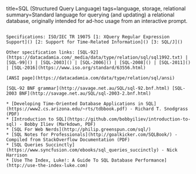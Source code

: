 title=SQL (Structured Query Language)
tags=language, storage, relational
summary=Standard language for querying (and updating) a relational database, originally intended for ad-hoc usage from an interactive prompt.
~~~~~~

Specifications: ISO/IEC TR 19075 [1: XQuery Regular Expression Support]() [2: Support for Time-Related Information]() [3: SQL/J]()

Other specification links: [SQL-92](https://datacadamia.com/_media/data/type/relation/sql/sql1992.txt) | [SQL-99]() | [SQL-2003]() | [SQL-2006]() | [SQL-2008]() | [SQL-2011]() | [SQL-2016](https://www.iso.org/standard/63556.html) 

[ANSI page](https://datacadamia.com/data/type/relation/sql/ansi)

[SQL-92 BNF grammar](http://savage.net.au/SQL/sql-92.bnf.html) [SQL-2003 BNF](http://savage.net.au/SQL/sql-2003-2.bnf.html)

* [Developing Time-Oriented Database Applications in SQL](https://www2.cs.arizona.edu/~rts/tdbbook.pdf) - Richard T. Snodgrass (PDF)
* [Introduction to SQL](https://github.com/bobbyiliev/introduction-to-sql) - Bobby Iliev (Markdown, PDF)
* [SQL For Web Nerds](http://philip.greenspun.com/sql/)
* [SQL Notes for Professionals](http://goalkicker.com/SQLBook/) - Compiled from StackOverflow Documentation (PDF)
* [SQL Queries Succinctly](https://www.syncfusion.com/ebooks/sql_queries_succinctly) - Nick Harrison
* [Use The Index, Luke!: A Guide To SQL Database Performance](http://use-the-index-luke.com)

